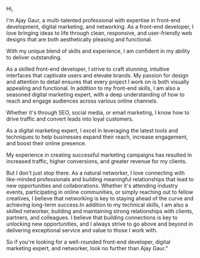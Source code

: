 Hi, 

I'm Ajay Gaur, a multi-talented professional with 
expertise in front-end development, 
digital marketing, and networking. 
As a front-end developer, I love bringing ideas to life through clean, responsive, 
and user-friendly web designs that are both aesthetically pleasing and functional.


With my unique blend of skills and experience, 
I am confident in my ability to deliver outstanding.


As a skilled front-end developer, I strive to craft stunning, intuitive interfaces that captivate users and elevate brands. 
My passion for design and attention to detail ensures that every project I work on is both visually appealing and functional. 
In addition to my front-end skills, I am also a seasoned digital marketing expert, with a deep understanding of how to reach and engage audiences across various online channels. 



Whether it's through SEO, social media, or email marketing, I know how to drive traffic and convert leads into loyal customers. 


As a digital marketing expert, I excel in leveraging the latest tools and techniques to help businesses expand their reach, increase engagement, and boost their online presence. 



My experience in creating successful marketing campaigns has resulted in increased traffic, higher conversions, and greater revenue for my clients.




But I don't just stop there. As a natural networker, I love connecting with 
like-minded professionals and building meaningful 
relationships that lead to new opportunities and collaborations. 
Whether it's attending industry events, participating in online communities,
 or simply reaching out to fellow creatives, 
I believe that networking is key to staying ahead of the curve 
and achieving long-term success.In addition to my technical skills,
 I am also a skilled networker, building and maintaining strong relationships with 
clients, partners, and colleagues. 
I believe that building connections is key to unlocking new opportunities, and I always strive to go above and beyond in delivering exceptional service and value to those I work with.

So if you're looking for a well-rounded front-end developer, digital marketing expert, and networker, look no further than Ajay Gaur."

